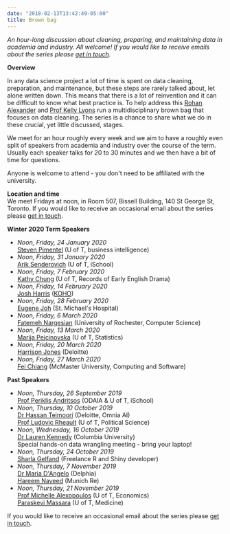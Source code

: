 ```yaml
---
date: "2018-02-13T13:42:49-05:00"
title: Brown bag
---
```


*An hour-long discussion about cleaning, preparing, and maintaining data in academia and industry. All welcome! If you would like to receive emails about the series please [get in touch](mailto:rohan.alexander@utoronto.ca).*

**Overview**

In any data science project a lot of time is spent on data cleaning, preparation, and maintenance, but these steps are rarely talked about, let alone written down. This means that there is a lot of reinvention and it can be difficult to know what best practice is. To help address this [Rohan Alexander](https://rohanalexander.com/) and [Prof Kelly Lyons](http://individual.utoronto.ca/klyons/) run a multidisciplinary brown bag that focuses on data cleaning. The series is a chance to share what we do in these crucial, yet little discussed, stages.

We meet for an hour roughly every week and we aim to have a roughly even split of speakers from academia and industry over the course of the term. Usually each speaker talks for 20 to 30 minutes and we then have a bit of time for questions.

Anyone is welcome to attend - you don't need to be affiliated with the university. 


**Location and time**  
We meet Fridays at noon, in Room 507, Bissell Building, 140 St George St, Toronto. If you would like to receive an occasional email about the series please [get in touch](mailto:rohan.alexander@utoronto.ca). 

**Winter 2020 Term Speakers**

* *Noon, Friday, 24 January 2020*  
    [Steven Pimentel](https://www.linkedin.com/in/steve-pimentel-3610a11/) (U of T, business intelligence) 
* *Noon, Friday, 31 January 2020*  
    [Arik Senderovich](https://ischool.utoronto.ca/profile/arik-senderovich/) (U of T, iSchool)  
* *Noon, Friday, 7 February 2020*  
    [Kathy Chung](https://www.linkedin.com/in/kathy-k-y-chung-a5b46698/) (U of T, Records of Early English Drama)
* *Noon, Friday, 14 February 2020*  
    [Josh Harris](https://www.linkedin.com/in/josh-harris-86188983/) ([KOHO](https://www.koho.ca/))
* *Noon, Friday, 28 February 2020*  
    [Eugene Joh](https://www.linkedin.com/in/eugejoh/) (St. Michael's Hospital)
* *Noon, Friday, 6 March 2020*  
    [Fatemeh Nargesian](https://www.cs.rochester.edu/people/faculty/nargesian-fatemeh/index.html) (University of Rochester, Computer Science)
* *Noon, Friday, 13 March 2020*  
    [Marija Pejcinovska](https://www.statistics.utoronto.ca/people/directories/graduate-students/marija-pejcinovska) (U of T, Statistics)
* *Noon, Friday, 20 March 2020*  
    [Harrison Jones](https://www.linkedin.com/in/harrison-jones-a9947b60) (Deloitte)
* *Noon, Friday, 27 March 2020*  
    [Fei Chiang](http://www.cas.mcmaster.ca/~fchiang/) (McMaster University, Computing and Software)


**Past Speakers**  
 
* *Noon, Thursday, 26 September 2019*  
    [Prof Periklis Andritsos](http://www.cs.toronto.edu/~periklis/) (ODAIA & U of T, iSchool)  
* *Noon, Thursday, 10 October 2019*  
    [Dr Hassan Teimoori](https://ca.linkedin.com/in/hassan-teimoori) (Deloitte, Omnia AI)  
    [Prof Ludovic Rheault](https://ludovicrheault.weebly.com/) (U of T, Political Science)
* *Noon, Wednesday, 16 October 2019*  
    [Dr Lauren Kennedy](https://au.linkedin.com/in/lauren-kennedy-783864bb) (Columbia University)  
    Special hands-on data wrangling meeting - bring your laptop!
* *Noon, Thursday, 24 October 2019*  
    [Sharla Gelfand](https://sharla.party/) (Freelance R and Shiny developer)  
* *Noon, Thursday, 7 November 2019*  
    [Dr Maria D'Angelo](https://ca.linkedin.com/in/mariacdangelo) (Delphia)  
    [Hareem Naveed](https://ca.linkedin.com/in/hareemnaveed) (Munich Re)    
* *Noon, Thursday, 21 November 2019*  
    [Prof Michelle Alexopoulos](http://homes.chass.utoronto.ca/~malex/) (U of T, Economics)  
    [Paraskevi Massara](https://ca.linkedin.com/in/paraskevi-massara-597326a0) (U of T, Medicine)  


If you would like to receive an occasional email about the series please [get in touch](mailto:rohan.alexander@utoronto.ca). 

